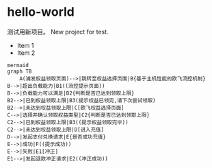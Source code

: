 # hello-world
测试用新项目。 New project for test.
- Item 1
- Item 2

```
mermaid
graph TB
    A(浦发权益领取页面)-->|跳转至权益选择页面|B{基于主机性能的欧飞流控机制}
B-->|超出负载能力|B1((流控提示页面))
B-->|负载能力可以满足|B2{判断是否已达到领取上限}
B2-->|已到权益领取上限|B3(提示权益已领完,请下次尝试领取)
B2-->|未达到权益领取上限|C[欧飞权益选择页面]
C-->|选择并确认领取权益类型|C2{判断是否已达到领取上限}
C2-->|已到权益领取上限|B3((提示权益领取完毕))
C2-->|未达到权益领取上限|D[进入充值]
D-->|发起支付兑换请求|E{是否成功充值}
E-->|成功|F((提示成功))
E-->|失败|E1[冲正]
E1-->|发起退款冲正请求|E2((冲正成功))
```
